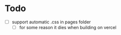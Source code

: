 # Todo

- [ ] support automatic .css in pages folder
  - [ ] for some reason it dies when building on vercel
